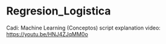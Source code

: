 # Regresion_Logistica
Cadi: Machine Learning (Conceptos) script explanation video: https://youtu.be/HNJ4ZJqMM0o
